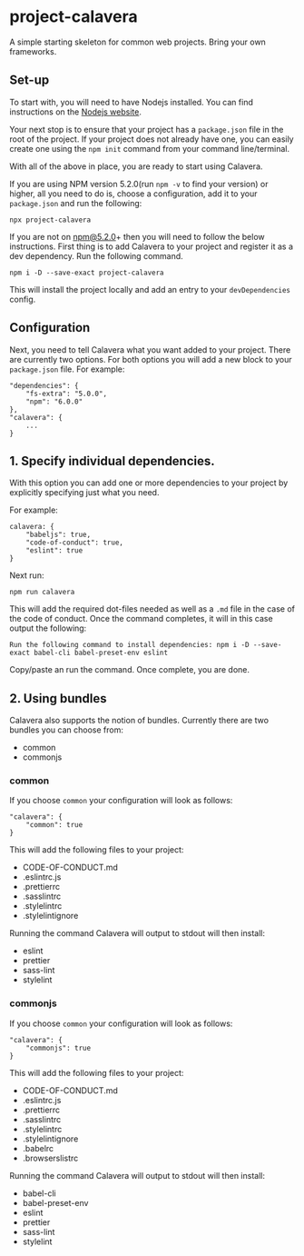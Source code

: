 # project-calavera

A simple starting skeleton for common web projects. Bring your own frameworks.

## Set-up

To start with, you will need to have Nodejs installed. You can find instructions on the [Nodejs website](https://nodejs.org/en/).

Your next stop is to ensure that your project has a `package.json` file in the root of the project. If your project does not already have one, you can easily create one using the `npm init` command from your command line/terminal.

With all of the above in place, you are ready to start using Calavera.

If you are using NPM version 5.2.0(run `npm -v` to find your version) or higher, all you need to do is, choose a configuration, add it to your `package.json` and run the following:

```
npx project-calavera
```

If you are not on npm@5.2.0+ then you will need to follow the below instructions. First thing is to add Calavera to your project and register it as a dev dependency. Run the following command.

```
npm i -D --save-exact project-calavera
```

This will install the project locally and add an entry to your `devDependencies` config.

## Configuration

Next, you need to tell Calavera what you want added to your project. There are currently two options. For both options you will add a new block to your `package.json` file. For example:

```
"dependencies": {
    "fs-extra": "5.0.0",
    "npm": "6.0.0"
},
"calavera": {
    ...
}
```

## 1. Specify individual dependencies.

With this option you can add one or more dependencies to your project by explicitly specifying just what you need.

For example:

```
calavera: {
    "babeljs": true,
    "code-of-conduct": true,
    "eslint": true
}
```

Next run:

```
npm run calavera
```

This will add the required dot-files needed as well as a `.md` file in the case of the code of conduct. Once the command completes, it will in this case output the following:

```
Run the following command to install dependencies: npm i -D --save-exact babel-cli babel-preset-env eslint
```

Copy/paste an run the command. Once complete, you are done.

## 2. Using bundles

Calavera also supports the notion of bundles. Currently there are two bundles you can choose from:

*   common
*   commonjs

### common

If you choose `common` your configuration will look as follows:

```
"calavera": {
    "common": true
}
```

This will add the following files to your project:

*   CODE-OF-CONDUCT.md
*   .eslintrc.js
*   .prettierrc
*   .sasslintrc
*   .stylelintrc
*   .stylelintignore

Running the command Calavera will output to stdout will then install:

*   eslint
*   prettier
*   sass-lint
*   stylelint

### commonjs

If you choose `common` your configuration will look as follows:

```
"calavera": {
    "commonjs": true
}
```

This will add the following files to your project:

*   CODE-OF-CONDUCT.md
*   .eslintrc.js
*   .prettierrc
*   .sasslintrc
*   .stylelintrc
*   .stylelintignore
*   .babelrc
*   .browserslistrc

Running the command Calavera will output to stdout will then install:

*   babel-cli
*   babel-preset-env
*   eslint
*   prettier
*   sass-lint
*   stylelint
